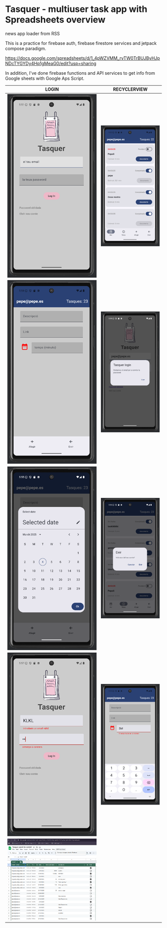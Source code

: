 # Tasquer - multiuser task app with Spreadsheets overview
news app loader from RSS

This is a practice for firebase auth, firebase firestore services and jetpack compose paradigm.

https://docs.google.com/spreadsheets/d/1_4pWZVMM_rvTW0TrBUJByHJpNDcTYGYDy4Hp1gMeaG0/edit?usp=sharing

In addition, I've done firebase functions and API services to get info from Google sheets with Google Aps Script.

| LOGIN                                             | RECYCLERVIEW                                                         |
|---------------------------------------------------|----------------------------------------------------------------------|
|![tasquer-login.png](screenshots/tasquer-login.png)|![tasquer-home.png](screenshots/tasquer-home.png)|
|![tasquer-add.png](screenshots/tasquer-add.png)|![tasquer-auth-firebase-services.png](screenshots/tasquer-auth-firebase-services.png)|
|![tasquer-calendar.png](screenshots/tasquer-calendar.png)|![tasquer-dialog.png](screenshots/tasquer-dialog.png)|
|![tasquer-login-validation-fields.png](screenshots/tasquer-login-validation-fields.png)|![tasquer-textfields-validation.png](screenshots/tasquer-textfields-validation.png)|
|![spreadsheets_connection_view.png](screenshots/spreadsheets_connection_view.png)|
